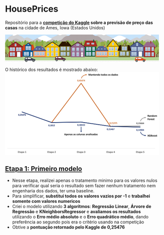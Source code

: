 # HousePrices
Repositório para a **[competição do Kaggle](https://www.kaggle.com/competitions/house-prices-advanced-regression-techniques) sobre a previsão de preço das casas** na cidade de Ames, Iowa (Estados Unidos)

<img src='https://github.com/lucaslealx/HousePrices/blob/main/img/img1.png' />

O histórico dos resultados é mostrado abaixo:
<img src='https://raw.githubusercontent.com/lucaslealx/HousePrices/9301f4bc8360541493d28d524ec00a1d5b37f537/img/img2.png' />


## [Etapa 1: Primeiro modelo]([https://github.com/lucaslealx/HousePrices/blob/main/Etapa1.ipynb](https://github.com/leandrolinkolnr/Projeto-completo---Machine-Learning/blob/main/Versao%201.ipynb))
- Nesse etapa, realizei apenas o tratamento minimo para os valores nulos para verificar qual seria o resultado sem fazer nenhum tratamento nem engenharia dos dados, ter uma baseline.
- Para simplificar, **substitui todos os valores vazios por -1** e **trabalhei somente com valores numericos**
- Criei o modelo utilizando **3 algoritmos**: **Regressão Linear**, **Árvore de Regressão** e **KNeighborsRegressor** e **avaliamos os resultados** utilizando o **Erro médio absoluto** e o **Erro quadrático médio**, dando preferência ao segundo pois era o critério usando na competição
- Obtive a **pontuação retornado pelo Kaggle de 0,25476**
